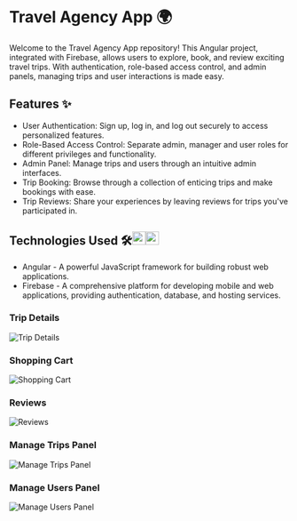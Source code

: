 # Travel Agency App 🌍

Welcome to the Travel Agency App repository! This Angular project, integrated with Firebase, allows users to explore, book, and review exciting travel trips. With authentication, role-based access control, and admin panels, managing trips and user interactions is made easy.

## Features ✨

- User Authentication: Sign up, log in, and log out securely to access personalized features.
- Role-Based Access Control: Separate admin, manager and user roles for different privileges and functionality.
- Admin Panel: Manage trips and users through an intuitive admin interfaces.
- Trip Booking: Browse through a collection of enticing trips and make bookings with ease.
- Trip Reviews: Share your experiences by leaving reviews for trips you've participated in.

## Technologies Used 🛠️<img src="https://upload.wikimedia.org/wikipedia/commons/thumb/c/cf/Angular_full_color_logo.svg/640px-Angular_full_color_logo.svg.png" height=24><img src="https://miro.medium.com/max/600/1*R4c8lHBHuH5qyqOtZb3h-w.png" height=24>

- Angular - A powerful JavaScript framework for building robust web applications.
- Firebase - A comprehensive platform for developing mobile and web applications, providing authentication, database, and hosting services.




### Trip Details
![Trip Details](screenshots/trip-details.png)

### Shopping Cart
![Shopping Cart](screenshots/cart.png)

### Reviews
![Reviews](screenshots/reviews.png)

### Manage Trips Panel
![Manage Trips Panel](screenshots/manage-trips.png)

### Manage Users Panel
![Manage Users Panel](screenshots/manage-users.png)




